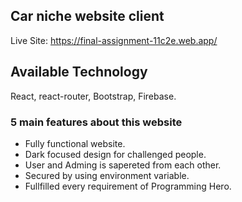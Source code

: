 ## Car niche website client

Live Site: https://final-assignment-11c2e.web.app/

## Available Technology

React, react-router, Bootstrap, Firebase.

### 5 main features about this website

* Fully functional website.
* Dark focused design for challenged people.
* User and Adming is sapereted from each other.
* Secured by using environment variable.
* Fullfilled every requirement of Programming Hero.
